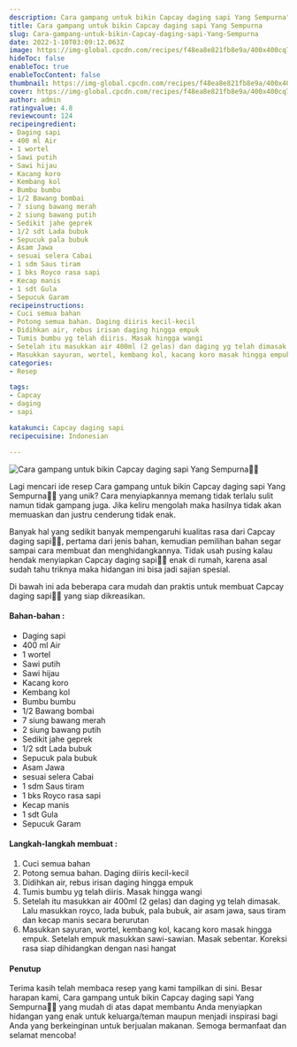```yaml
---
description: Cara gampang untuk bikin Capcay daging sapi Yang Sempurna"
title: Cara gampang untuk bikin Capcay daging sapi Yang Sempurna
slug: Cara-gampang-untuk-bikin-Capcay-daging-sapi-Yang-Sempurna
date: 2022-1-10T03:09:12.063Z
image: https://img-global.cpcdn.com/recipes/f48ea8e821fb8e9a/400x400cq70/photo.jpg
hideToc: false
enableToc: true
enableTocContent: false
thumbnail: https://img-global.cpcdn.com/recipes/f48ea8e821fb8e9a/400x400cq70/photo.jpg
cover: https://img-global.cpcdn.com/recipes/f48ea8e821fb8e9a/400x400cq70/photo.jpg
author: admin
ratingvalue: 4.8
reviewcount: 124
recipeingredient:
- Daging sapi
- 400 ml Air
- 1 wortel
- Sawi putih
- Sawi hijau
- Kacang koro
- Kembang kol
- Bumbu bumbu
- 1/2 Bawang bombai
- 7 siung bawang merah
- 2 siung bawang putih
- Sedikit jahe geprek
- 1/2 sdt Lada bubuk
- Sepucuk pala bubuk
- Asam Jawa
- sesuai selera Cabai
- 1 sdm Saus tiram
- 1 bks Royco rasa sapi
- Kecap manis
- 1 sdt Gula
- Sepucuk Garam
recipeinstructions:
- Cuci semua bahan
- Potong semua bahan. Daging diiris kecil-kecil
- Didihkan air, rebus irisan daging hingga empuk
- Tumis bumbu yg telah diiris. Masak hingga wangi
- Setelah itu masukkan air 400ml (2 gelas) dan daging yg telah dimasak. Lalu masukkan royco, lada bubuk, pala bubuk, air asam jawa, saus tiram dan kecap manis secara berurutan
- Masukkan sayuran, wortel, kembang kol, kacang koro masak hingga empuk. Setelah empuk masukkan sawi-sawian. Masak sebentar. Koreksi rasa siap dihidangkan dengan nasi hangat
categories:
- Resep

tags:
- Capcay
- daging
- sapi

katakunci: Capcay daging sapi
recipecuisine: Indonesian

---
```


![Cara gampang untuk bikin Capcay daging sapi Yang Sempurna👩‍🍳](https://img-global.cpcdn.com/recipes/f48ea8e821fb8e9a/400x400cq70/photo.jpg)

Lagi mencari ide resep Cara gampang untuk bikin Capcay daging sapi Yang Sempurna👩‍🍳 yang unik? Cara menyiapkannya memang tidak terlalu sulit namun tidak gampang juga. Jika keliru mengolah maka hasilnya tidak akan memuaskan dan justru cenderung tidak enak.

Banyak hal yang sedikit banyak mempengaruhi kualitas rasa dari Capcay daging sapi👩‍🍳, pertama dari jenis bahan, kemudian pemilihan bahan segar sampai cara membuat dan menghidangkannya. Tidak usah pusing kalau hendak menyiapkan Capcay daging sapi👩‍🍳 enak di rumah, karena asal sudah tahu triknya maka hidangan ini bisa jadi sajian spesial.

Di bawah ini ada beberapa cara mudah dan praktis untuk membuat Capcay daging sapi👩‍🍳 yang siap dikreasikan.

<!--inarticleads1-->

#### Bahan-bahan :

- Daging sapi
- 400 ml Air
- 1 wortel
- Sawi putih
- Sawi hijau
- Kacang koro
- Kembang kol
- Bumbu bumbu
- 1/2 Bawang bombai
- 7 siung bawang merah
- 2 siung bawang putih
- Sedikit jahe geprek
- 1/2 sdt Lada bubuk
- Sepucuk pala bubuk
- Asam Jawa
- sesuai selera Cabai
- 1 sdm Saus tiram
- 1 bks Royco rasa sapi
- Kecap manis
- 1 sdt Gula
- Sepucuk Garam

<!--inarticleads2-->

#### Langkah-langkah membuat :

1. Cuci semua bahan
1. Potong semua bahan. Daging diiris kecil-kecil
1. Didihkan air, rebus irisan daging hingga empuk
1. Tumis bumbu yg telah diiris. Masak hingga wangi
1. Setelah itu masukkan air 400ml (2 gelas) dan daging yg telah dimasak. Lalu masukkan royco, lada bubuk, pala bubuk, air asam jawa, saus tiram dan kecap manis secara berurutan
1. Masukkan sayuran, wortel, kembang kol, kacang koro masak hingga empuk. Setelah empuk masukkan sawi-sawian. Masak sebentar. Koreksi rasa siap dihidangkan dengan nasi hangat

#### Penutup

Terima kasih telah membaca resep yang kami tampilkan di sini. Besar harapan kami, Cara gampang untuk bikin Capcay daging sapi Yang Sempurna👩‍🍳 yang mudah di atas dapat membantu Anda menyiapkan hidangan yang enak untuk keluarga/teman maupun menjadi inspirasi bagi Anda yang berkeinginan untuk berjualan makanan. Semoga bermanfaat dan selamat mencoba!